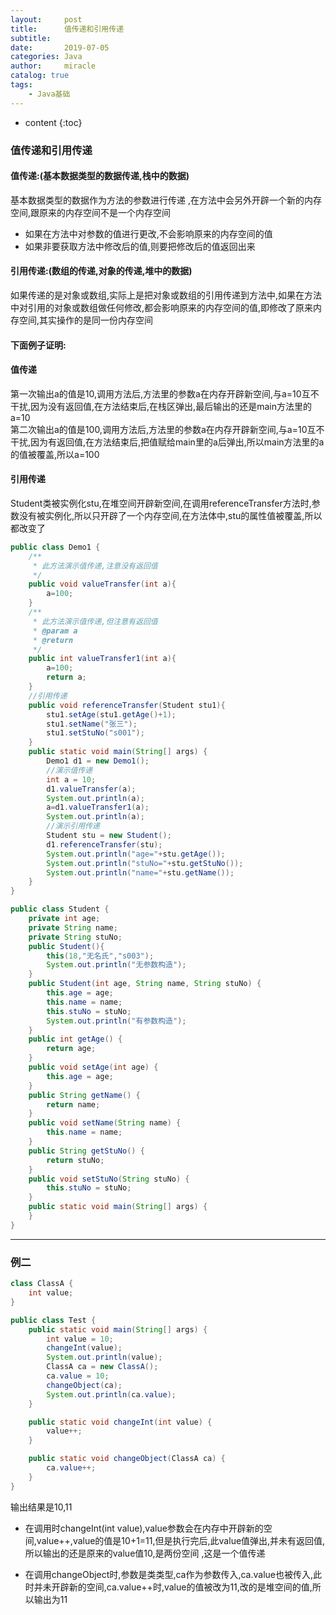 ```yaml
---
layout:     post
title:      值传递和引用传递
subtitle:   
date:       2019-07-05
categories: Java
author:     miracle
catalog: true
tags:
    - Java基础
---
```

* content
{:toc}
### 值传递和引用传递
#### 值传递:(基本数据类型的数据传递,栈中的数据)
基本数据类型的数据作为方法的参数进行传递 ,在方法中会另外开辟一个新的内存空间,跟原来的内存空间不是一个内存空间  
* 如果在方法中对参数的值进行更改,不会影响原来的内存空间的值  
* 如果非要获取方法中修改后的值,则要把修改后的值返回出来
#### 引用传递:(数组的传递,对象的传递,堆中的数据)
  如果传递的是对象或数组,实际上是把对象或数组的引用传递到方法中,如果在方法中对引用的对象或数组做任何修改,都会影响原来的内存空间的值,即修改了原来内存空间,其实操作的是同一份内存空间

#### 下面例子证明:
#### 值传递  
  第一次输出a的值是10,调用方法后,方法里的参数a在内存开辟新空间,与a=10互不干扰,因为没有返回值,在方法结束后,在栈区弹出,最后输出的还是main方法里的a=10  
  第二次输出a的值是100,调用方法后,方法里的参数a在内存开辟新空间,与a=10互不干扰,因为有返回值,在方法结束后,把值赋给main里的a后弹出,所以main方法里的a的值被覆盖,所以a=100
#### 引用传递
  Student类被实例化stu,在堆空间开辟新空间,在调用referenceTransfer方法时,参数没有被实例化,所以只开辟了一个内存空间,在方法体中,stu的属性值被覆盖,所以都改变了
```java
public class Demo1 {
	/**
	 * 此方法演示值传递,注意没有返回值
	 */
	public void valueTransfer(int a){
		a=100;
	}
	/**
	 * 此方法演示值传递,但注意有返回值
	 * @param a
	 * @return
	 */
	public int valueTransfer1(int a){
		a=100;
		return a;
	}
	//引用传递
	public void referenceTransfer(Student stu1){
		stu1.setAge(stu1.getAge()+1);
		stu1.setName("张三");
		stu1.setStuNo("s001");
	}
	public static void main(String[] args) {
		Demo1 d1 = new Demo1();
		//演示值传递
		int a = 10;
		d1.valueTransfer(a);
		System.out.println(a);
		a=d1.valueTransfer1(a);
		System.out.println(a);
		//演示引用传递
		Student stu = new Student();
		d1.referenceTransfer(stu);
		System.out.println("age="+stu.getAge());
		System.out.println("stuNo="+stu.getStuNo());
		System.out.println("name="+stu.getName());
	}
}
```

```java
public class Student {
	private int age;
	private String name;
	private String stuNo;
	public Student(){
		this(18,"无名氏","s003");
		System.out.println("无参数构造");
	}
	public Student(int age, String name, String stuNo) {	
		this.age = age;
		this.name = name;
		this.stuNo = stuNo;
		System.out.println("有参数构造");
	}
	public int getAge() {
		return age;
	}
	public void setAge(int age) {
		this.age = age;
	}
	public String getName() {
		return name;
	}
	public void setName(String name) {
		this.name = name;
	}
	public String getStuNo() {
		return stuNo;
	}
	public void setStuNo(String stuNo) {
		this.stuNo = stuNo;
	}
	public static void main(String[] args) {
	}
}
```

--- 
### 例二

```java
class ClassA {
	int value;
}

public class Test {
	public static void main(String[] args) {
		int value = 10;
		changeInt(value);
		System.out.println(value);
		ClassA ca = new ClassA();
		ca.value = 10;
		changeObject(ca);
		System.out.println(ca.value);
	}

	public static void changeInt(int value) {
		value++;
	}

	public static void changeObject(ClassA ca) {
		ca.value++;
	}
}
```

输出结果是10,11

* 在调用时changeInt(int value),value参数会在内存中开辟新的空间,value++,value的值是10+1=11,但是执行完后,此value值弹出,并未有返回值,所以输出的还是原来的value值10,是两份空间  ,这是一个值传递

* 在调用changeObject时,参数是类类型,ca作为参数传入,ca.value也被传入,此时并未开辟新的空间,ca.value++时,value的值被改为11,改的是堆空间的值,所以输出为11
